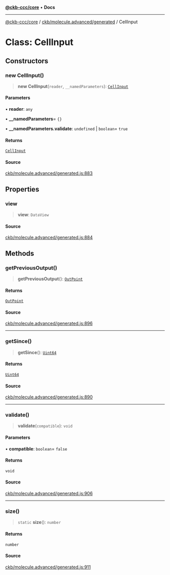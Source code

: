 [**@ckb-ccc/core**](README.md) • **Docs**

***

[@ckb-ccc/core](README.md) / [ckb/molecule.advanced/generated](ckb.molecule.advanced.generated.md) / CellInput

# Class: CellInput

## Constructors

### new CellInput()

> **new CellInput**(`reader`, `__namedParameters`): [`CellInput`](ckb.molecule.advanced.generated.Class.CellInput.md)

#### Parameters

• **reader**: `any`

• **\_\_namedParameters**= `{}`

• **\_\_namedParameters.validate**: `undefined` \| `boolean`= `true`

#### Returns

[`CellInput`](ckb.molecule.advanced.generated.Class.CellInput.md)

#### Source

[ckb/molecule.advanced/generated.js:883](https://github.com/SpectreMercury/ccc/blob/1b34760fdeb60ebebc0a7e641c12ef11dff1e7d0/packages/core/src/ckb/molecule.advanced/generated.js#L883)

## Properties

### view

> **view**: `DataView`

#### Source

[ckb/molecule.advanced/generated.js:884](https://github.com/SpectreMercury/ccc/blob/1b34760fdeb60ebebc0a7e641c12ef11dff1e7d0/packages/core/src/ckb/molecule.advanced/generated.js#L884)

## Methods

### getPreviousOutput()

> **getPreviousOutput**(): [`OutPoint`](ckb.molecule.advanced.generated.Class.OutPoint.md)

#### Returns

[`OutPoint`](ckb.molecule.advanced.generated.Class.OutPoint.md)

#### Source

[ckb/molecule.advanced/generated.js:896](https://github.com/SpectreMercury/ccc/blob/1b34760fdeb60ebebc0a7e641c12ef11dff1e7d0/packages/core/src/ckb/molecule.advanced/generated.js#L896)

***

### getSince()

> **getSince**(): [`Uint64`](ckb.molecule.advanced.generated.Class.Uint64.md)

#### Returns

[`Uint64`](ckb.molecule.advanced.generated.Class.Uint64.md)

#### Source

[ckb/molecule.advanced/generated.js:890](https://github.com/SpectreMercury/ccc/blob/1b34760fdeb60ebebc0a7e641c12ef11dff1e7d0/packages/core/src/ckb/molecule.advanced/generated.js#L890)

***

### validate()

> **validate**(`compatible`): `void`

#### Parameters

• **compatible**: `boolean`= `false`

#### Returns

`void`

#### Source

[ckb/molecule.advanced/generated.js:906](https://github.com/SpectreMercury/ccc/blob/1b34760fdeb60ebebc0a7e641c12ef11dff1e7d0/packages/core/src/ckb/molecule.advanced/generated.js#L906)

***

### size()

> `static` **size**(): `number`

#### Returns

`number`

#### Source

[ckb/molecule.advanced/generated.js:911](https://github.com/SpectreMercury/ccc/blob/1b34760fdeb60ebebc0a7e641c12ef11dff1e7d0/packages/core/src/ckb/molecule.advanced/generated.js#L911)
